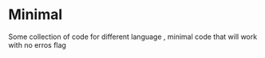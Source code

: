 # Minimal
Some collection of  code for different language , minimal code that will work with no erros  flag
